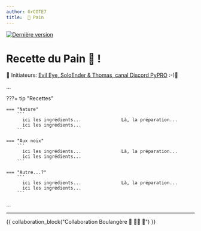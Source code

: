 ```yaml
---
author: GrCOTE7
title:  🥖 Pain 
---
```


[![Dernière version](https://img.shields.io/github/v/tag/PyMoX-fr/PyMoX-fr.github.io?label=Version)](../outils/logs/CHANGELOG.md)

# Recette du Pain 🥖 !

🚀 Initiateurs: [Evil Eye, SoloEnder & Thomas, canal Discord PyPRO](https://discord.com/channels/1056923339546968127/1075041467690664070/1403408305283530773) :-)👏

...

???+ tip "Recettes"

    === "Nature"
        ```
          ici les ingrédients...               Là, la préparation...    
          ici les ingrédients...    
        ```
        
    === "Aux noix"
        ```
          ici les ingrédients...               Là, la préparation...    
          ici les ingrédients...    
        ```
      
    === "Autre...?"
        ```
          ici les ingrédients...               Là, la préparation...    
          ici les ingrédients...    
        ```
      
...

---

{{ collaboration_block("Collaboration Boulangère 🥖 👨‍🍳 🤝") }}
